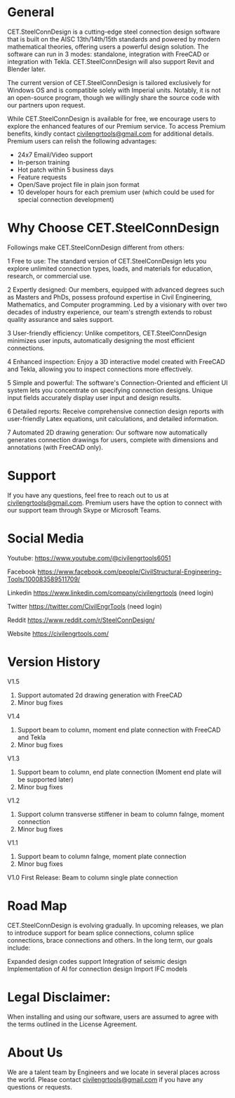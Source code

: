 # General 
CET.SteelConnDesign is a cutting-edge steel connection design software that is built on the AISC 13th/14th/15th standards and powered by modern mathematical theories, offering users a powerful design solution. The software can run in 3 modes: standalone, integration with FreeCAD or integration with Tekla. CET.SteelConnDesign will also support Revit and Blender later.

The current version of CET.SteelConnDesign is tailored exclusively for Windows OS and is compatible solely with Imperial units. Notably, it is not an open-source program, though we willingly share the source code with our partners upon request.

While CET.SteelConnDesign is available for free, we encourage users to explore the enhanced features of our Premium service. To access Premium benefits, kindly contact civilengrtools@gmail.com for additional details. Premium users can relish the following advantages:

- 24x7 Email/Video support
- In-person training
- Hot patch within 5 business days
- Feature requests
- Open/Save project file in plain json format
- 10 developer hours for each premium user (which could be used for special connection development)

# Why Choose CET.SteelConnDesign
Followings make CET.SteelConnDesign different from others:

1 Free to use: The standard version of CET.SteelConnDesign lets you explore unlimited connection types, loads, and materials for education, research, or commercial use.

2 Expertly designed: Our members, equipped with advanced degrees such as Masters and PhDs, possess profound expertise in Civil Engineering, Mathematics, and Computer programming. Led by a visionary with over two decades of industry experience, our team's strength extends to robust quality assurance and sales support.


3 User-friendly efficiency: Unlike competitors, CET.SteelConnDesign minimizes user inputs, automatically designing the most efficient connections.

4 Enhanced inspection: Enjoy a 3D interactive model created with FreeCAD and Tekla, allowing you to inspect connections more effectively.

5 Simple and powerful: The software's Connection-Oriented and efficient UI system lets you concentrate on specifying connection designs. Unique input fields accurately display user input and design results.

6 Detailed reports: Receive comprehensive connection design reports with user-friendly Latex equations, unit calculations, and detailed information.

7 Automated 2D drawing generation: Our software now automatically generates connection drawings for users, complete with dimensions and annotations (with FreeCAD only).

# Support
If you have any questions, feel free to reach out to us at civilengrtools@gmail.com. Premium users have the option to connect with our support team through Skype or Microsoft Teams.

# Social Media
Youtube:
https://www.youtube.com/@civilengrtools6051

Facebook
https://www.facebook.com/people/CivilStructural-Engineering-Tools/100083589511709/

Linkedin 
https://www.linkedin.com/company/civilengrtools (need login)

Twitter
https://twitter.com/CivilEngrTools (need login)

Reddit
https://www.reddit.com/r/SteelConnDesign/

Website
https://civilengrtools.com/

# Version History

V1.5
1. Support automated 2d drawing generation with FreeCAD 
1. Minor bug fixes

V1.4
1. Support beam to column, moment end plate connection with FreeCAD and Tekla
2. Minor bug fixes

V1.3
1. Support beam to column, end plate connection (Moment end plate will be supported later)
2. Minor bug fixes

V1.2
1. Support column transverse stiffener in beam to column falnge, moment connection
2. Minor bug fixes

V1.1
1. Support beam to column falnge, moment plate connection
2. Minor bug fixes

V1.0 
First Release: Beam to column single plate connection

# Road Map
CET.SteelConnDesign is evolving gradually. In upcoming releases, we plan to introduce support for beam splice connections, column splice connections, brace connections and others. In the long term, our goals include:

Expanded design codes support
Integration of seismic design
Implementation of AI for connection design
Import IFC models

# Legal Disclaimer:
When installing and using our software, users are assumed to agree with the terms outlined in the License Agreement. 

# About Us
We are a talent team by Engineers and we locate in several places across the world. Please contact civilengrtools@gmail.com if you have any questions or requests. 

